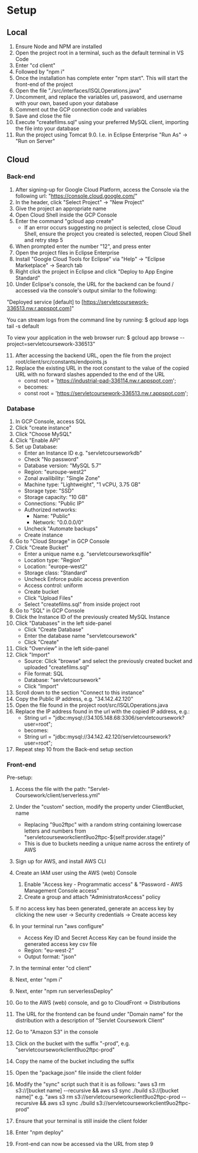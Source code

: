 # Setup #
## Local ##
1. Ensure Node and NPM are installed
2. Open the project root in a terminal, such as the default terminal in VS Code
3. Enter "cd client"
4. Followed by "npm i"
5. Once the installation has complete enter "npm start". This will start the front-end of the project
6. Open the file "./src/interfaces/ISQLOperations.java"
7. Uncomment, and replace the variables url, password, and username with your own, based upon your database
8. Comment out the GCP connection code and variables
9. Save and close the file
10. Execute "createfilms.sql" using your preferred MySQL client, importing the file into your database
11. Run the project using Tomcat 9.0. I.e. in Eclipse Enterprise "Run As" -> "Run on Server"

## Cloud ##
### Back-end ###
1. After signing-up for Google Cloud Platform, access the Console via the following url: "https://console.cloud.google.com/"
2. In the header, click "Select Project" -> "New Project"
3. Give the project an appropriate name
4. Open Cloud Shell inside the GCP Console
5. Enter the command "gcloud app create"
    - If an error occurs suggesting no project is selected, close Cloud Shell, ensure the project you created is selected, reopen Cloud Shell and retry step 5
6. When prompted enter the number "12", and press enter
7. Open the project files in Eclipse Enterprise
8. Install "Google Cloud Tools for Eclipse" via "Help" -> "Eclipse Marketplace" -> Search tab
9. Right click the project in Eclipse and click "Deploy to App Engine Standard"
10. Under Eclipse's console, the URL for the backend can be found / accessed via the console's output similar to the following:

"Deployed service [default] to [https://servletcoursework-336513.nw.r.appspot.com]"

You can stream logs from the command line by running:
  $ gcloud app logs tail -s default

To view your application in the web browser run:
  $ gcloud app browse --project=servletcoursework-336513"

11. After accessing the backend URL, open the file from the project root/client/src/constants/endpoints.js
12. Replace the existing URL in the root constant to the value of the copied URL with no forward slashes appended to the end of the URL
    - const root = 'https://industrial-pad-336114.nw.r.appspot.com';
    - becomes:
    - const root = 'https://servletcoursework-336513.nw.r.appspot.com';

### Database ###
1. In GCP Console, access SQL
2. Click "create instance"
3. Click "Choose MySQL"
4. Click "Enable API"
5. Set up Database:
    - Enter an Instance ID e.g. "servletcourseworkdb"
    - Check "No password"
    - Database version: "MySQL 5.7"
    - Region: "euroupe-west2"
    - Zonal availibility: "Single Zone"
    - Machine type: "Lightweight", "1 vCPU, 3.75 GB"
    - Storage type: "SSD"
    - Storage capacity: "10 GB"
    - Connections: "Public IP"
    - Authorized networks:
        - Name: "Public"
        - Network: "0.0.0.0/0"
    - Uncheck "Automate backups"
    - Create instance
6. Go to "Cloud Storage" in GCP Console
7. Click "Create Bucket"
    - Enter a unique name e.g. "servletcourseworksqlfile"
    - Location type: "Region"
    - Location: "europe-west2"
    - Storage class: "Standard"
    - Uncheck Enforce public access prevention
    - Access control: uniform
    - Create bucket
    - Click "Upload Files"
    - Select "createfilms.sql" from inside project root
8. Go to "SQL" in GCP Console
9. Click the Instance ID of the previously created MySQL Instance
10. Click "Databases" in the left side-panel
    - Click "Create Database"
    - Enter the database name "servletcoursework"
    - Click "Create"
10. Click "Overview" in the left side-panel
11. Click "Import"
    - Source: Click "browse" and select the previously created bucket and uploaded "createfilms.sql"
    - File format: SQL
    - Database: "servletcoursework"
    - Click "Import"
12. Scroll down to the section "Connect to this instance"
13. Copy the Public IP address, e.g. "34.142.42.120"
14. Open the file found in the project root/src/ISQLOperations.java
15. Replace the IP address found in the url with the copied IP address, e.g.:
    - String url = "jdbc:mysql://34.105.148.68:3306/servletcoursework?user=root";
    - becomes:
    - String url = "jdbc:mysql://34.142.42.120/servletcoursework?user=root";
16. Repeat step 10 from the Back-end setup section

### Front-end ###

Pre-setup:
1. Access the file with the path: "Servlet-Coursework/client/serverless.yml"
2. Under the "custom" section, modify the property under ClientBucket, name
    - Replacing "9uo2ftpc" with a random string containing lowercase letters and numbers from "servletcourseworkclient9uo2ftpc-${self:provider.stage}"
    - This is due to buckets needing a unique name across the entirety of AWS

1. Sign up for AWS, and install AWS CLI
2. Create an IAM user using the AWS (web) Console
    1. Enable "Access key - Programmatic access" & "Password - AWS Management Console access"
    2. Create a group and attach "AdministratorAccess" policy
3. If no access key has been generated, generate an access key by clicking the new user -> Security credentials -> Create access key 
4. In your terminal run "aws configure"
    - Access Key ID and Secret Access Key can be found inside the generated access key csv file
    - Region: "eu-west-2"
    - Output format: "json"
5. In the terminal enter "cd client"
6. Next, enter "npm i"
7. Next, enter "npm run serverlessDeploy"
8. Go to the AWS (web) console, and go to CloudFront -> Distributions
9. The URL for the frontend can be found under "Domain name" for the distribution with a description of "Servlet Coursework Client"
10. Go to "Amazon S3" in the console
11. Click on the bucket with the suffix "-prod", e.g. "servletcourseworkclient9uo2ftpc-prod"
12. Copy the name of the bucket including the suffix
13. Open the "package.json" file inside the client folder
14. Modify the "sync" script such that it is as follows: "aws s3 rm s3://[bucket name] --recursive && aws s3 sync ./build s3://[bucket name]" e.g. "aws s3 rm s3://servletcourseworkclient9uo2ftpc-prod --recursive && aws s3 sync ./build s3://servletcourseworkclient9uo2ftpc-prod"
15. Ensure that your terminal is still inside the client folder
16. Enter "npm deploy"
17. Front-end can now be accessed via the URL from step 9

